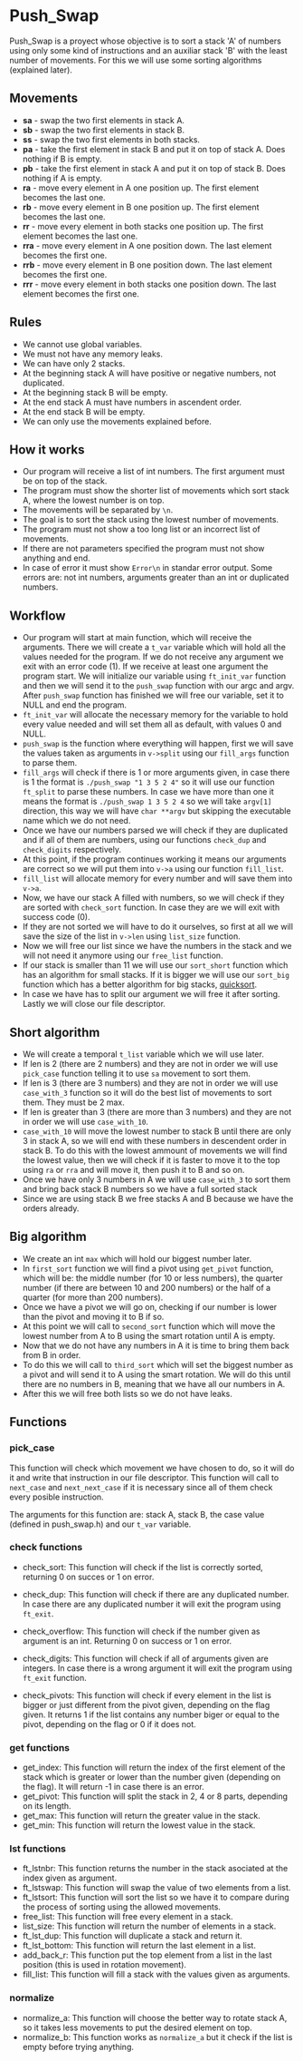 # Push_Swap

Push_Swap is a proyect whose objective is to sort a stack 'A' of numbers using only some kind of instructions and an auxiliar stack 'B' with the least number of movements. For this we will use some sorting algorithms (explained later).

## Movements

- **sa** - swap the two first elements in stack A.
- **sb** - swap the two first elements in stack B.
- **ss** - swap the two first elements in both stacks.
- **pa** - take the first element in stack B and put it on top of stack A. Does nothing if B is empty.
- **pb** - take the first element in stack A and put it on top of stack B. Does nothing if A is empty.
- **ra** - move every element in A one position up. The first element becomes the last one.
- **rb** - move every element in B one position up. The first element becomes the last one.
- **rr** - move every element in both stacks one position up. The first element becomes the last one.
- **rra** - move every element in A one position down. The last element becomes the first one.
- **rrb** - move every element in B one position down. The last element becomes the first one.
- **rrr** - move every element in both stacks one position down. The last element becomes the first one.

## Rules

- We cannot use global variables.
- We must not have any memory leaks.
- We can have only 2 stacks.
- At the beginning stack A will have positive or negative numbers, not duplicated.
- At the beginning stack B will be empty.
- At the end stack A must have numbers in ascendent order.
- At the end stack B will be empty.
- We can only use the movements explained before.

## How it works

- Our program will receive a list of int numbers. The first argument must be on top of the stack.
- The program must show the shorter list of movements which sort stack A, where the lowest number is on top.
- The movements will be separated by `\n`.
- The goal is to sort the stack using the lowest number of movements.
- The program must not show a too long list or an incorrect list of movements.
- If there are not parameters specified the program must not show anything and end.
- In case of error it must show `Error\n` in standar error output. Some errors are: not int numbers, arguments greater than an int or duplicated numbers.

## Workflow

- Our program will start at main function, which will receive the arguments. There we will create a `t_var` variable which will hold all the values needed for the program. If we do not receive any argument we exit with an error code (1). If we receive at least one argument the program start. We will initialize our variable using `ft_init_var` function and then we will send it to the `push_swap` function with our argc and argv. After `push_swap` function has finished we will free our variable, set it to NULL and end the program.
- `ft_init_var` will allocate the necessary memory for the variable to hold every value needed and will set them all as default, with values 0 and NULL.
- `push_swap` is the function where everything will happen, first we will save the values taken as arguments in `v->split` using our `fill_args` function to parse them.
- `fill_args` will check if there is 1 or more arguments given, in case there is 1 the format is `./push_swap "1 3 5 2 4"` so it will use our function `ft_split` to parse these numbers. In case we have more than one it means the format is `./push_swap 1 3 5 2 4` so we will take `argv[1]` direction, this way we will have `char **argv` but skipping the executable name which we do not need.
- Once we have our numbers parsed we will check if they are duplicated and if all of them are numbers, using our functions `check_dup` and `check_digits` respectively.
- At this point, if the program continues working it means our arguments are correct so we will put them into `v->a` using our function `fill_list`.
- `fill_list` will allocate memory for every number and will save them into `v->a`.
- Now, we have our stack A filled with numbers, so we will check if they are sorted with `check_sort` function. In case they are we will exit with success code (0).
- If they are not sorted we will have to do it ourselves, so first at all we will save the size of the list in `v->len` using `list_size` function.
- Now we will free our list since we have the numbers in the stack and we will not need it anymore using our `free_list` function.
- If our stack is smaller than 11 we will use our `sort_short` function which has an algorithm for small stacks. If it is bigger we will use our `sort_big` function which has a better algorithm for big stacks, [quicksort](https://es.wikipedia.org/wiki/Quicksort).
- In case we have has to split our argument we will free it after sorting. Lastly we will close our file descriptor.

## Short algorithm

- We will create a temporal `t_list` variable which we will use later.
- If len is 2 (there are 2 numbers) and they are not in order we will use `pick_case` function telling it to use `sa` movement to sort them.
- If len is 3 (there are 3 numbers) and they are not in order we will use `case_with_3` function so it will do the best list of movements to sort them. They must be 2 max.
- If len is greater than 3 (there are more than 3 numbers) and they are not in order we will use `case_with_10`.
- `case_with_10` will move the lowest number to stack B until there are only 3 in stack A, so we will end with these numbers in descendent order in stack B. To do this with the lowest ammount of movements we will find the lowest value, then we will check if it is faster to move it to the top using `ra` or `rra` and will move it, then push it to B and so on.
- Once we have only 3 numbers in A we will use `case_with_3` to sort them and bring back stack B numbers so we have a full sorted stack
-  Since we are using stack B we free stacks A and B because we have the orders already.

## Big algorithm

- We create an int `max` which will hold our biggest number later.
- In `first_sort` function we will find a pivot using `get_pivot` function, which will be: the middle number (for 10 or less numbers), the quarter number (if there are between 10 and 200 numbers) or the half of a quarter (for more than 200 numbers).
- Once we have a pivot we will go on, checking if our number is lower than the pivot and moving it to B if so.
- At this point we will call to `second_sort` function which will move the lowest number from A to B using the smart rotation until A is empty.
- Now that we do not have any numbers in A it is time to bring them back from B in order.
- To do this we will call to `third_sort` which will set the biggest number as a pivot and will send it to A using the smart rotation. We will do this until there are no numbers in B, meaning that we have all our numbers in A.
- After this we will free both lists so we do not have leaks.

## Functions

### pick_case

This function will check which movement we have chosen to do, so it will do it and write that instruction in our file descriptor. This function will call to `next_case` and `next_next_case` if it is necessary since all of them check every posible instruction.

The arguments for this function are: stack A, stack B, the case value (defined in push_swap.h) and our `t_var` variable.

### check functions

- check_sort: This function will check if the list is correctly sorted, returning 0 on succes or 1 on error.

- check_dup: This function will check if there are any duplicated number. In case there are any duplicated number it will exit the program using `ft_exit`.
- check_overflow: This function will check if the number given as argument is an int. Returning 0 on success or 1 on error.
- check_digits: This function will check if all of arguments given are integers. In case there is a wrong argument it will exit the program using `ft_exit` function.
- check_pivots: This function will check if every element in the list is bigger or just different from the pivot given, depending on the flag given. It returns 1 if the list contains any number biger or equal to the pivot, depending on the flag or 0 if it does not.

### get functions

- get_index: This function will return the index of the first element of the stack which is greater or lower than the number given (depending on the flag). It will return -1 in case there is an error.
- get_pivot: This function will split the stack in 2, 4 or 8 parts, depending on its length.
- get_max: This function will return the greater value in the stack.
- get_min: This function will return the lowest value in the stack.

### lst functions

- ft_lstnbr: This function returns the number in the stack asociated at the index given as argument.
- ft_lstswap: This function will swap the value of two elements from a list.
- ft_lstsort: This function will sort the list so we have it to compare during the process of sorting using the allowed movements.
- free_list: This function will free every element in a stack.
- list_size: This function will return the number of elements in a stack.
- ft_lst_dup: This function will duplicate a stack and return it.
- ft_lst_bottom: This function will return the last element in a list.
- add_back_r: This function put the top element from a list in the last position (this is used in rotation movement).
- fill_list: This function will fill a stack with the values given as arguments.

### normalize

- normalize_a: This function will choose the better way to rotate stack A, so it takes less movements to put the desired element on top.
- normalize_b: This function works as `normalize_a` but it check if the list is empty before trying anything.

